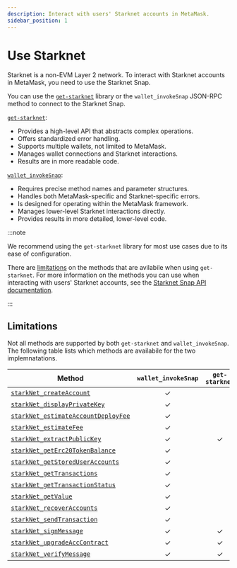 ```yaml
---
description: Interact with users' Starknet accounts in MetaMask.
sidebar_position: 1
---
```


# Use Starknet

Starknet is a non-EVM Layer 2 network. To interact with Starknet accounts in MetaMask, you need to use the Starknet Snap.

You can use the [`get-starknet`](https://github.com/starknet-io/get-starknet) library or the `wallet_invokeSnap` JSON-RPC method to connect to the Starknet Snap.

[`get-starknet`](architecture):
- Provides a high-level API that abstracts complex operations.
- Offers standardized error handling.
- Supports multiple wallets, not limited to MetaMask.
- Manages wallet connections and Starknet interactions.
- Results are in more readable code.

[`wallet_invokeSnap`](../../../../snaps/reference/wallet-api-for-snaps/#wallet_invokesnap):
- Requires precise method names and parameter structures.
- Handles both MetaMask-specific and Starknet-specific errors.
- Is designed for operating within the MetaMask framework.
- Manages lower-level Starknet interactions directly.
- Provides results in more detailed, lower-level code.

:::note

We recommend using the `get-starknet` library for most use cases due to its ease of configuration. 

There are [limitations](#limitations) on the methods that are avilabile when using `get-starknet`. For more information on the methods you can use when interacting with users' Starknet accounts, see the [Starknet Snap API documentation](../../../reference/non-evm-apis/starknet-snap-api.md).

:::


## Limitations

Not all methods are supported by both `get-starknet` and `wallet_invokeSnap`. The following table lists which methods are availabile for the two implemnatations. 

| Method | `wallet_invokeSnap` | `get-starknet` |
|--------|:---:|:---:|
| [`starkNet_createAccount`](../../../reference/non-evm-apis/starknet-snap-api.md#starkNet_createAccount) | ✓ | |
| [`starkNet_displayPrivateKey`](../../../reference/non-evm-apis/starknet-snap-api.md#starkNet_displayPrivateKey) | ✓ | |
| [`starkNet_estimateAccountDeployFee`](../../../reference/non-evm-apis/starknet-snap-api.md#starkNet_estimateAccountDeployFee) | ✓ | |
| [`starkNet_estimateFee`](../../../reference/non-evm-apis/starknet-snap-api.md#starkNet_estimateFee) | ✓ | |
| [`starkNet_extractPublicKey`](../../../reference/non-evm-apis/starknet-snap-api.md#starkNet_extractPublicKey) | ✓ | ✓ |
| [`starkNet_getErc20TokenBalance`](../../../reference/non-evm-apis/starknet-snap-api.md#starkNet_getErc20TokenBalance) | ✓ | |
| [`starkNet_getStoredUserAccounts`](../../../reference/non-evm-apis/starknet-snap-api.md#starkNet_getStoredUserAccounts) | ✓ | |
| [`starkNet_getTransactions`](../../../reference/non-evm-apis/starknet-snap-api.md#starkNet_getTransactions) | ✓ | |
| [`starkNet_getTransactionStatus`](../../../reference/non-evm-apis/starknet-snap-api.md#starkNet_getTransactionStatus) | ✓ | |
| [`starkNet_getValue`](../../../reference/non-evm-apis/starknet-snap-api.md#starkNet_getValue) | ✓ | |
| [`starkNet_recoverAccounts`](../../../reference/non-evm-apis/starknet-snap-api.md#starkNet_recoverAccounts) | ✓ | |
| [`starkNet_sendTransaction`](../../../reference/non-evm-apis/starknet-snap-api.md#starkNet_sendTransaction) | ✓ | |
| [`starkNet_signMessage`](../../../reference/non-evm-apis/starknet-snap-api.md#starkNet_signMessage) | ✓ | ✓ |
| [`starkNet_upgradeAccContract`](../../../reference/non-evm-apis/starknet-snap-api.md#starkNet_upgradeAccContract) | ✓ | ✓ |
| [`starkNet_verifyMessage`](../../../reference/non-evm-apis/starknet-snap-api.md#starkNet_verifyMessage) | ✓ | ✓ |
